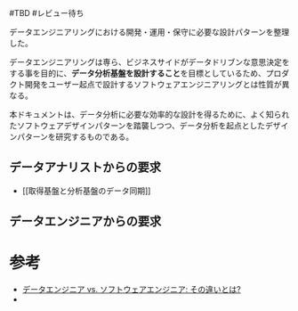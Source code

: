 #TBD #レビュー待ち

データエンジニアリングにおける開発・運用・保守に必要な設計パターンを整理した。

データエンジニアリングは専ら、ビジネスサイドがデータドリブンな意思決定をする事を目的に、**データ分析基盤を設計すること**を目標としているため、プロダクト開発をユーザー起点で設計するソフトウェアエンジニアリングとは性質が異なる。

本ドキュメントは、データ分析に必要な効率的な設計を得るために、よく知られたソフトウェアデザインパターンを踏襲しつつ、データ分析を起点としたデザインパターンを研究するものである。

## データアナリストからの要求

- [[取得基盤と分析基盤のデータ同期]]

## データエンジニアからの要求


# 参考


- [データエンジニア vs. ソフトウェアエンジニア: その違いとは?](https://www.integrate.io/jp/blog/data-engineer-vs-software-engineer-ja/)
- 